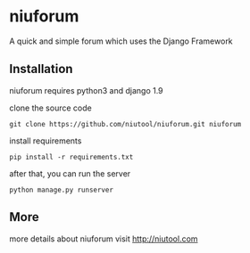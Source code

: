 # niuforum

A quick and simple forum which uses the Django Framework

Installation
------------
niuforum requires python3 and django 1.9

clone the source code
```
git clone https://github.com/niutool/niuforum.git niuforum
```
install requirements
```
pip install -r requirements.txt
```
after that, you can run the server
```
python manage.py runserver
```

More
------------
more details about niuforum visit http://niutool.com
